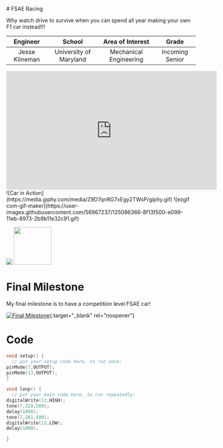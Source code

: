 
﻿# FSAE Racing
 
Why watch drive to survive when you can spend all year making your own F1 car instead!!!

| **Engineer** | **School** | **Area of Interest** | **Grade** |
|:--:|:--:|:--:|:--:|
| Jesse Klineman | University of Maryland | Mechanical Engineering | Incoming Senior



<iframe width="560" height="315" src="https://www.youtube.com/embed/60f36BvJsg8" title="YouTube video player" frameborder="0" allow="accelerometer; autoplay; clipboard-write; encrypted-media; gyroscope; picture-in-picture" allowfullscreen></iframe>
![Car in Action](https://media.giphy.com/media/Z9D7qnRG7xEgy2TWsP/giphy.gif)
![ezgif com-gif-maker](https://user-images.githubusercontent.com/56967237/125086366-8f13f500-e099-11eb-8973-2b9b11e32c91.gif)


![](https://user-images.githubusercontent.com/56967237/122599782-e09e0680-d03c-11eb-8cf8-70be20d15932.jpg)
<img src="https://user-images.githubusercontent.com/56967237/122599782-e09e0680-d03c-11eb-8cf8-70be20d15932.jpg" width="100" height="100">





  
# Final Milestone
My final milestone is to have a competition level FSAE car!

[![Final Milestone](https://res.cloudinary.com/marcomontalbano/image/upload/v1623446497/video_to_markdown/images/youtube--gC7nPNMq_IM-c05b58ac6eb4c4700831b2b3070cd403.jpg)](https://www.youtube.com/watch?v=gC7nPNMq_IM "Final Milestone"){:target="_blank" rel="noopener"}

# Code
```c++
void setup() {
  // put your setup code here, to run once:
pinMode(7,OUTPUT);
pinMode(13,OUTPUT);
}

void loop() {
  // put your main code here, to run repeatedly:
digitalWrite(13,HIGH);
tone(7,329,500);
delay(1000);
tone(7,261,500);
digitalWrite(13,LOW);
delay(1000);

}
```
